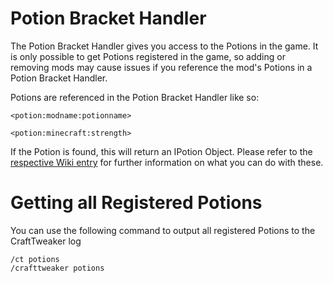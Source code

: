 # Potion Bracket Handler

The Potion Bracket Handler gives you access to the Potions in the game. It is only possible to get Potions registered in the game, so adding or removing mods may cause issues if you reference the mod's Potions in a Potion Bracket Handler.

Potions are referenced in the Potion Bracket Handler like so:

```zenscript
<potion:modname:potionname>

<potion:minecraft:strength>
```

If the Potion is found, this will return an IPotion Object. Please refer to the [respective Wiki entry](/Vanilla/Potions/IPotion/) for further information on what you can do with these.

# Getting all Registered Potions

You can use the following command to output all registered Potions to the CraftTweaker log
```
/ct potions
/crafttweaker potions
```